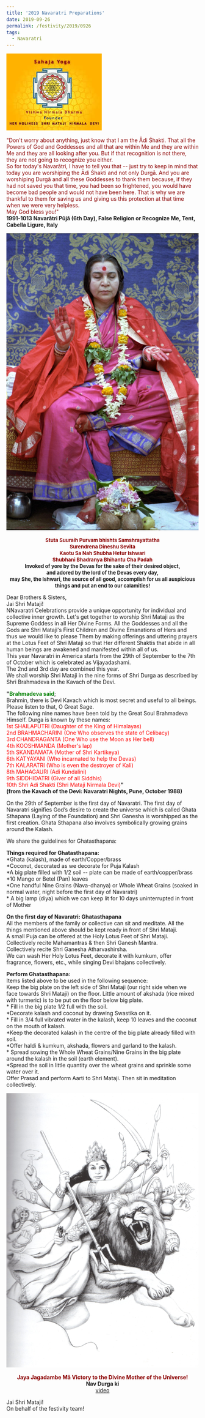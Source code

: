 ```yaml
---
title: '2019 Navaratri Preparations'
date: 2019-09-26
permalink: /festivity/2019/0926
tags:
  - Navaratri
---
```


![PICTURE 1](/images/image1.png)

<p>
<font color="DarkRed">"Don't worry about anything, just know that I am the Ādi Śhakti. That all the Powers of God and Goddesses and all that are within Me and they are within Me and they are all looking after you. But if that recognition is not there, they are not going to recognize you either.<br>
So for today's Navarātri, I have to tell you that -- just try to keep in mind that today you are worshiping the Ādi Śhakti and not only Durgā. And you are worshiping Durgā and all these Goddesses to thank them because, if they had not saved you that time, you had been so frightened, you would have become bad people and would not have been here. That is why we are thankful to them for saving us and giving us this protection at that time when we were very helpless.<br>
May God bless you!"</font><br>
<b>1991-1013 Navarātri Pūjā (6th Day), False Religion or Recognize Me, Tent, Cabella Ligure, Italy</b>
</p>

<div style="text-align: center"><img src="/images/image162.png" /></div>

<p style="text-align:center;">
<font size="-1"><font color="DarkRed"><b>Stuta Suuraih Purvam bhishts Samshrayattatha<br>
Surendrena Dineshu Sevita<br>
Kaotu Sa Nah Shubha Hetur Ishwari<br>
Shubhani Bhadranya Bhihantu Cha Padah</b></font></font><br>
<font size="-1"><b>Invoked of yore by the Devas for the sake of their desired object,<br>
and adored by the lord of the Devas every day,<br>
may She, the Ishwari, the source of all good, accomplish for us all auspicious things and put an end to our calamities!</b></font><br>
</p>

<p style="text-align:left;">
Dear Brothers & Sisters,<br>
Jai Shri Mataji!<br>
NNavaratri Celebrations provide a unique opportunity for individual and collective inner growth. Let's get together to worship Shri Mataji as the Supreme Goddess in all Her Divine Forms. All the Goddesses and all the Gods are Shri Mataji's First Children and Divine Emanations of Hers and thus we would like to please Them by making offerings and uttering prayers at the Lotus Feet of Shri Mataji so that Her different Shaktis that abide in all human beings are awakened and manifested within all of us.<br>
This year Navaratri in America starts from the 29th of September to the 7th of October which is celebrated as Vijayadashami.<br>
The 2nd and 3rd day are combined this year.<br>
We shall worship Shri Mataji in the nine forms of Shri Durga as described by Shri Brahmadeva in the Kavach of the Devi.<br>
</p>

<p style="text-align:left;">
<b>"</b><font color="Green"><b>Brahmadeva said</b></font>;<br>
Brahmin, there is Devi Kavach which is most secret and useful to all beings.<br>
Please listen to that, O Great Sage.<br>
The following nine names have been told by the Great Soul Brahmadeva Himself. Durga is known by these names:<br>
<font color="red">1st SHAILAPUTRI (Daughter of the King of Himalayas)<br>
2nd BRAHMACHARINI (One Who observes the state of Celibacy)<br>
3rd CHANDRAGANTA (One Who use the Moon as Her bell)<br>
4th KOOSHMANDA (Mother's lap)<br>
5th SKANDAMATA (Mother of Shri Kartikeya)<br>
6th KATYAYANI (Who incarnated to help the Devas)<br>
7th KALARATRI (Who is even the destroyer of Kali)<br>
8th MAHAGAURI (Adi Kundalini)<br>
9th SIDDHIDATRI (Giver of all Siddhis)<br>
10th Shri Adi Shakti (Shri Mataji Nirmala Devi)</font><b>"</b><br>
<b>(from the Kavach of the Devi: Navaratri Nights, Pune, October 1988)</b>
</p>	

<p style="text-align:left;">
On the 29th of September is the first day of Navaratri. The first day of Navaratri signifies God’s desire to create the universe which is called Ghata Sthapana (Laying of the Foundation) and Shri Ganesha is worshipped as the first creation. Ghata Sthapana also involves symbolically growing grains around the Kalash.
</p>	

<p style="text-align:left;">
We share the guidelines for Ghatasthapana:
</p>

<p style="text-align:left;">
<b>Things required for Ghatasthapana:</b><br>
*Ghata (kalash), made of earth/Copper/brass<br>
*Coconut, decorated as we decorate for Puja Kalash<br>
*A big plate filled with 1/2 soil -- plate can be made of earth/copper/brass<br>
*10 Mango or Betel (Pan) leaves<br>
*One handful Nine Grains (Nava-dhanya) or Whole Wheat Grains (soaked in normal water, night before the first day of Navaratri)<br>
* A big lamp (diya) which we can keep lit for 10 days uninterrupted in front of Mother
</p>

<p style="text-align:left;">
<b>On the first day of Navaratri: Ghatasthapana</b><br>
All the members of the family or collective can sit and meditate. All the things mentioned above should be kept ready in front of Shri Mataji.<br>
A small Puja can be offered at the Holy Lotus Feet of Shri Mataji.<br>
Collectively recite Mahamantras & then Shri Ganesh Mantra.<br>
Collectively recite Shri Ganesha Atharvashirsha.<br>
We can wash Her Holy Lotus Feet, decorate it with kumkum, offer fragrance, flowers, etc., while singing Devi bhajans collectively.
</p>

<p style="text-align:left;">
<b>Perform Ghatasthapana:</b><br>
Items listed above to be used in the following sequence:<br>
Keep the big plate on the left side of Shri Mataji (our right side when we face towards Shri Mataji) on the floor. Little amount of akshada (rice mixed with turmeric) is to be put on the floor below big plate.<br>
* Fill in the big plate 1/2 full with the soil.<br>
*Decorate kalash and coconut by drawing Swastika on it.<br>
* Fill in 3/4 full vibrated water in the kalash, keep 10 leaves and the coconut on the mouth of kalash.<br>
*Keep the decorated kalash in the centre of the big plate already filled with soil.<br>
*Offer haldi & kumkum, akshada, flowers and garland to the kalash.<br>
* Spread sowing the Whole Wheat Grains/Nine Grains in the big plate around the kalash in the soil (earth element).<br>
*Spread the soil in little quantity over the wheat grains and sprinkle some water over it.<br>
Offer Prasad and perform Aarti to Shri Mataji. Then sit in meditation collectively.
</p>

<div style="text-align: center"><img src="/images/image163.png" /></div>

<p style="text-align:center;">
<font color="DarkRed"><b>Jaya Jagadambe Mā 
Victory to the Divine Mother of the Universe!</b></font><br>  
<b>Nav Durga ki</b><br>
<a href="https://www.youtube.com/watch?v=yuxz7SjLorw">video</a>
</p>

Jai Shri Mataji!<br>
On behalf of the festivity team!